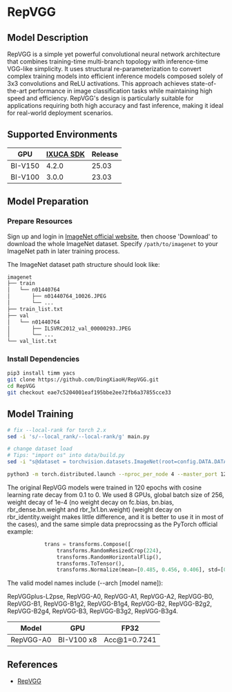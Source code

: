 # RepVGG

## Model Description

RepVGG is a simple yet powerful convolutional neural network architecture that combines training-time multi-branch
topology with inference-time VGG-like simplicity. It uses structural re-parameterization to convert complex training
models into efficient inference models composed solely of 3x3 convolutions and ReLU activations. This approach achieves
state-of-the-art performance in image classification tasks while maintaining high speed and efficiency. RepVGG's design
is particularly suitable for applications requiring both high accuracy and fast inference, making it ideal for
real-world deployment scenarios.

## Supported Environments

| GPU    | [IXUCA SDK](https://gitee.com/deep-spark/deepspark#%E5%A4%A9%E6%95%B0%E6%99%BA%E7%AE%97%E8%BD%AF%E4%BB%B6%E6%A0%88-ixuca) | Release |
|--------|-----------|---------|
| BI-V150 | 4.2.0     |  25.03  |
| BI-V100 | 3.0.0     |  23.03  |

## Model Preparation

### Prepare Resources

Sign up and login in [ImageNet official website](https://www.image-net.org/index.php), then choose 'Download' to
download the whole ImageNet dataset. Specify `/path/to/imagenet` to your ImageNet path in later training process.

The ImageNet dataset path structure should look like:

```bash
imagenet
├── train
│   └── n01440764
│       ├── n01440764_10026.JPEG
│       └── ...
├── train_list.txt
├── val
│   └── n01440764
│       ├── ILSVRC2012_val_00000293.JPEG
│       └── ...
└── val_list.txt
```

### Install Dependencies

```bash
pip3 install timm yacs
git clone https://github.com/DingXiaoH/RepVGG.git
cd RepVGG
git checkout eae7c5204001eaf195bbe2ee72fb6a37855cce33
```

## Model Training

```bash
# fix --local-rank for torch 2.x
sed -i 's/--local_rank/--local-rank/g' main.py

# change dataset load
# Tips: "import os" into data/build.py
sed -i "s@dataset = torchvision.datasets.ImageNet(root=config.DATA.DATA_PATH, split='train' if is_train else 'val', transform=transform)@dataset = datasets.ImageFolder(os.path.join(config.DATA.DATA_PATH, prefix), transform=transform)@" data/build.py

python3 -m torch.distributed.launch --nproc_per_node 4 --master_port 12349 main.py --arch RepVGG-A0 --data-path ./imagenet --batch-size 32 --tag train_from_scratch --output ./ --opts TRAIN.EPOCHS 300 TRAIN.BASE_LR 0.1 TRAIN.WEIGHT_DECAY 1e-4 TRAIN.WARMUP_EPOCHS 5 MODEL.LABEL_SMOOTHING 0.1 AUG.PRESET weak AUG.MIXUP 0.0 DATA.DATASET imagenet DATA.IMG_SIZE 224
```

The original RepVGG models were trained in 120 epochs with cosine learning rate decay from 0.1 to 0. We used 8 GPUs,
global batch size of 256, weight decay of 1e-4 (no weight decay on fc.bias, bn.bias, rbr_dense.bn.weight and
rbr_1x1.bn.weight) (weight decay on rbr_identity.weight makes little difference, and it is better to use it in most of
the cases), and the same simple data preprocssing as the PyTorch official example:

```py
            trans = transforms.Compose([
                transforms.RandomResizedCrop(224),
                transforms.RandomHorizontalFlip(),
                transforms.ToTensor(),
                transforms.Normalize(mean=[0.485, 0.456, 0.406], std=[0.229, 0.224, 0.225])])
```

The valid model names include (--arch [model name]):

RepVGGplus-L2pse, RepVGG-A0, RepVGG-A1, RepVGG-A2, RepVGG-B0, RepVGG-B1, RepVGG-B1g2, RepVGG-B1g4, RepVGG-B2,
RepVGG-B2g2, RepVGG-B2g4, RepVGG-B3, RepVGG-B3g2, RepVGG-B3g4.

| Model     | GPU        | FP32         |
|-----------|------------|--------------|
| RepVGG-A0 | BI-V100 x8 | Acc@1=0.7241 |

## References

- [RepVGG](https://github.com/DingXiaoH/RepVGG/tree/eae7c5204001eaf195bbe2ee72fb6a37855cce33)
